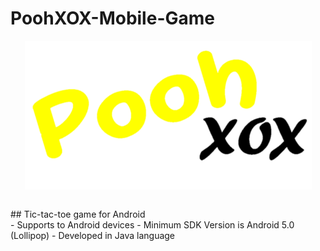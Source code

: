 # PoohXOX-Mobile-Game
<p align="center">
  <img align="center" src="https://github.com/PoornaSenadheera100/PoohXOX-Mobile-Game/blob/main/app/src/main/res/drawable/poohxoxlabel.png">
</p>

</br>
## Tic-tac-toe game for Android
</br>
- Supports to Android devices
- Minimum SDK Version is Android 5.0 (Lollipop)
- Developed in Java language
